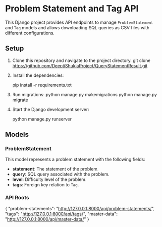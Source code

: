 # Problem Statement and Tag API

This Django project provides API endpoints to manage `ProblemStatement` and `Tag` models and allows downloading SQL queries as CSV files with different configurations.



## Setup

1. Clone this repository and navigate to the project directory.
git clone https://github.com/DeeptiShuklaProject/QueryStatementResult.git

2. Install the dependencies:

    pip install -r requirements.txt

3. Run migrations:
    python manage.py makemigrations
    python manage.py migrate
 
4. Start the Django development server:
   
    python manage.py runserver


## Models

### ProblemStatement

This model represents a problem statement with the following fields:
- **statement**: The statement of the problem.
- **query**: SQL query associated with the problem.
- **level**: Difficulty level of the problem.
- **tags**: Foreign key relation to `Tag`.

### API Roots
{
    "problem-statements": "http://127.0.0.1:8000/api/problem-statements/",
    "tags": "http://127.0.0.1:8000/api/tags/",
    "master-data": "http://127.0.0.1:8000/api/master-data/"
}






  

